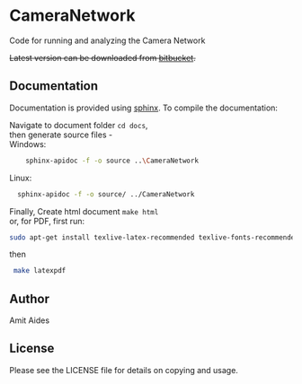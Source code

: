 CameraNetwork
=============

Code for running and analyzing the Camera Network

~~Latest version can be downloaded from [bitbucket](http://bitbucket.org/amitibo/CameraNetwork_git).~~

Documentation
-------------

Documentation is provided using [sphinx](http://www.sphinx-doc.org/).
To compile the documentation:

Navigate to document folder `cd docs`,<br />
then generate source files - <br />
Windows:
 ```sh
     sphinx-apidoc -f -o source ..\CameraNetwork
 ```
 Linux:
  ```sh
    sphinx-apidoc -f -o source/ ../CameraNetwork
 ```
 Finally, Create html document `make html` <br />
 or, for PDF, first run:
  ```sh
  sudo apt-get install texlive-latex-recommended texlive-fonts-recommended texlive-latex-extra latexmk texlive-luatex texlive-xetex
  ```
  then
```sh
 make latexpdf
```

Author
------

Amit Aides

License
-------

Please see the LICENSE file for details on copying and usage.
